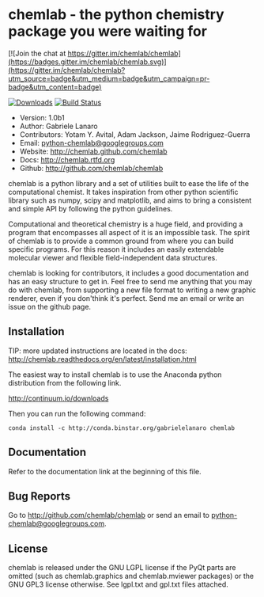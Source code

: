 chemlab - the python chemistry package you were waiting for
===========================================================

[![Join the chat at https://gitter.im/chemlab/chemlab](https://badges.gitter.im/chemlab/chemlab.svg)](https://gitter.im/chemlab/chemlab?utm_source=badge&utm_medium=badge&utm_campaign=pr-badge&utm_content=badge)

[![Downloads](https://img.shields.io/pypi/dm/chemlab.svg)](https://crate.io/package/chemlab)
[![Build Status](https://travis-ci.org/chemlab/chemlab.svg?branch=master)](https://travis-ci.org/chemlab/chemlab)

- Version: 1.0b1
- Author: Gabriele Lanaro
- Contributors: Yotam Y. Avital, Adam Jackson, Jaime Rodriguez-Guerra
- Email: python-chemlab@googlegroups.com
- Website: http://chemlab.github.com/chemlab
- Docs: http://chemlab.rtfd.org
- Github: http://github.com/chemlab/chemlab

chemlab is a python library and a set of utilities built to ease the
life of the computational chemist. It takes inspiration from other
python scientific library such as numpy, scipy and matplotlib, and aims
to bring a consistent and simple API by following the python
guidelines.


Computational and theoretical chemistry is a huge field, and providing
a program that encompasses all aspect of it is an impossible task. The
spirit of chemlab is to provide a common ground from where you can
build specific programs. For this reason it includes an easily
extendable molecular viewer and flexible field-independent data
structures.

chemlab is looking for contributors, it includes a good documentation
and has an easy structure to get in. Feel free to send me anything that
you may do with chemlab, from supporting a new file format to writing
a new graphic renderer, even if you don'think it's perfect. Send me an
email or write an issue on the github page.

Installation
------------

TIP: more updated instructions are located in the docs:
     http://chemlab.readthedocs.org/en/latest/installation.html

The easiest way to install chemlab is to use the Anaconda python distribution from the following link.

http://continuum.io/downloads

Then you can run the following command:

    conda install -c http://conda.binstar.org/gabrielelanaro chemlab

Documentation
-------------

Refer to the documentation link at the beginning of this file.

Bug Reports
-----------

Go to http://github.com/chemlab/chemlab or send an email to python-chemlab@googlegroups.com.

License
-------

chemlab is released under the GNU LGPL license if the PyQt parts are omitted (such as chemlab.graphics and chemlab.mviewer packages) or the GNU GPL3 license otherwise. See lgpl.txt and gpl.txt files attached.
